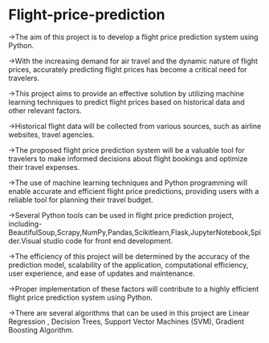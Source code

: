 # Flight-price-prediction
   ->The aim of this project is to develop a flight price prediction system using Python.
   
   ->With the increasing demand for air travel and the dynamic nature of flight prices, accurately predicting flight prices has become a critical need for travelers. 
   
   ->This project aims to provide an effective solution by utilizing machine learning techniques to predict flight prices based on historical data and other relevant factors. 
   
   ->Historical flight data will be collected from various sources, such as airline websites, travel agencies.
   
   ->The proposed flight price prediction system will be a valuable tool for travelers to make informed decisions about flight bookings and optimize their travel expenses. 
   
   ->The use of machine learning techniques and Python programming will enable accurate and efficient flight price predictions, providing users with a reliable tool for planning their travel budget. 
   
   ->Several Python tools can be used in flight price prediction project, including-BeautifulSoup,Scrapy,NumPy,Pandas,Scikitlearn,Flask,JupyterNotebook,Spider.Visual studio code for front end development. 
   
   ->The efficiency of this project will be determined by the accuracy of the prediction model, scalability of the application, computational efficiency, user experience, and ease of updates and maintenance. 
   
   ->Proper implementation of these factors will contribute to a highly efficient flight price prediction system using Python. 
   
   ->There are several algorithms that can be used in this project are Linear Regression , Decision Trees, Support Vector Machines (SVM), Gradient Boosting Algorithm.
